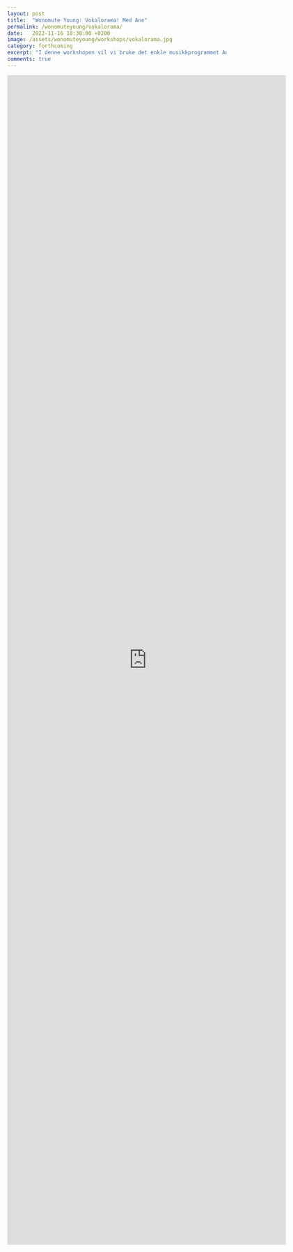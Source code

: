 ```yaml
---
layout: post
title:  "Wonomute Young: Vokalorama! Med Ane"
permalink: /wonomuteyoung/vokalorama/
date:   2022-11-16 18:30:00 +0200
image: /assets/wonomuteyoung/workshops/vokalorama.jpg
category: forthcoming
excerpt: "I denne workshopen vil vi bruke det enkle musikkprogrammet Audacity til å lage musikk med bare stemmen vår og effekter som finnes i programmet."
comments: true
---
```

<iframe src="https://docs.google.com/forms/d/e/1FAIpQLSeCzNzlfnKBnk-EbDUnvor79BsCJkR9kgnn7RzqILH_64k72w/viewform?embedded=true" width="640" height="2686" frameborder="0" marginheight="0" marginwidth="0">Laster inn …</iframe>